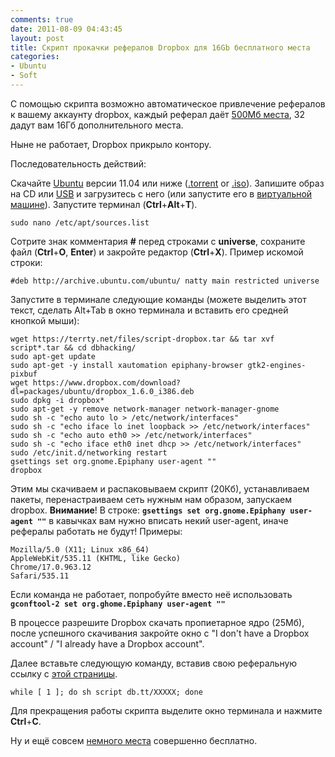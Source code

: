 ```yaml
---
comments: true
date: 2011-08-09 04:43:45
layout: post
title: Скрипт прокачки рефералов Dropbox для 16Gb бесплатного места
categories:
- Ubuntu
- Soft
---
```


C помощью скрипта возможно автоматическое привлечение рефералов к вашему аккаунту dropbox, каждый реферал даёт [500Мб места](https://blog.dropbox.com/2012/04/dropbox-referrals-are-now-twice-as-nice/), 32 дадут вам 16Гб дополнительного места. 

Ныне не работает, Dropbox прикрыло контору.

Последовательность действий:

<!-- more -->

Скачайте [Ubuntu](http://www.ubuntu.com/download/ubuntu/download) версии 11.04 или ниже ([.torrent](http://releases.ubuntu.com/14.04.1/ubuntu-14.04-desktop-i386.iso.torrent) or [.iso](http://releases.ubuntu.com/14.04.1/ubuntu-14.04-desktop-i386.iso)). Запишите образ на CD или [USB](http://unetbootin.sourceforge.net/) и загрузитесь с него (или запустите его в [виртуальной машине](https://www.virtualbox.org/wiki/Downloads)).
Запустите терминал (**Ctrl**+**Alt**+**T**).

	sudo nano /etc/apt/sources.list

Сотрите знак комментария **#** перед строками с **universe**, сохраните файл (**Ctrl**+**O**, **Enter**) и закройте редактор (**Ctrl**+**X**). Пример искомой строки:

	#deb http://archive.ubuntu.com/ubuntu/ natty main restricted universe

Запустите в терминале следующие команды (можете выделить этот текст, сделать Alt+Tab в окно терминала и вставить его средней кнопкой мыши):

	wget https://terrty.net/files/script-dropbox.tar && tar xvf script*.tar && cd dbhacking/
	sudo apt-get update
	sudo apt-get -y install xautomation epiphany-browser gtk2-engines-pixbuf
	wget https://www.dropbox.com/download?dl=packages/ubuntu/dropbox_1.6.0_i386.deb
	sudo dpkg -i dropbox*
	sudo apt-get -y remove network-manager network-manager-gnome
	sudo sh -c "echo auto lo > /etc/network/interfaces"
	sudo sh -c "echo iface lo inet loopback >> /etc/network/interfaces"
	sudo sh -c "echo auto eth0 >> /etc/network/interfaces"
	sudo sh -c "echo iface eth0 inet dhcp >> /etc/network/interfaces"
	sudo /etc/init.d/networking restart
	gsettings set org.gnome.Epiphany user-agent ""
	dropbox


Этим мы скачиваем и распаковываем скрипт (20Кб), устанавливаем пакеты, перенастраиваем сеть нужным нам образом, запускаем dropbox. **Внимание**! В строке: **`gsettings set org.gnome.Epiphany user-agent ""`** в кавычках вам нужно вписать некий user-agent, иначе рефералы работать не будут! Примеры:

	Mozilla/5.0 (X11; Linux x86_64)
	AppleWebKit/535.11 (KHTML, like Gecko)
	Chrome/17.0.963.12
	Safari/535.11

Если команда не работает, попробуйте вместо неё использовать **`gconftool-2 set org.ghome.Epiphany user-agent ""`**

В процессе разрешите Dropbox скачать пропиетарное ядро (25Мб), после успешного скачивания закройте окно с "I don't have a Dropbox account" / "I already have a Dropbox account".

Далее вставьте следующую команду, вставив свою реферальную ссылку с [этой страницы](https://www.dropbox.com/referrals).

	while [ 1 ]; do sh script db.tt/XXXXX; done

Для прекращения работы скрипта выделите окно терминала и нажмите **Ctrl**+**C**.

Ну и ещё совсем [немного места](https://www.dropbox.com/free) совершенно бесплатно.
